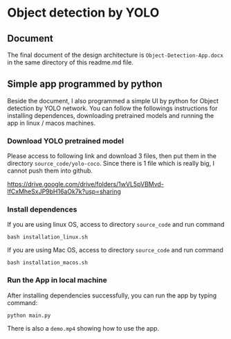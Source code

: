 # Object detection by YOLO

## Document

The final document of the design architecture is `Object-Detection-App.docx` in the same directory of this readme.md file.

## Simple app programmed by python

Beside the document, I also programmed a simple UI by python for Object detection by YOLO network. You can follow the followings instructions for installing dependences, downloading pretrained models and running the app in linux / macos machines.

### Download YOLO pretrained model

Please access to following link and download 3 files, then put them in the directory `source_code/yolo-coco`. Since there is 1 file which is really big, I cannot push them into github.

https://drive.google.com/drive/folders/1wVL5pVBMvd-lfCxMheSxJP9bH16aOk7k?usp=sharing

### Install dependences

If you are using linux OS, access to directory `source_code` and run command

```
bash installation_linux.sh
```

If you are using Mac OS, access to directory `source_code` and run command

```
bash installation_macos.sh
```

### Run the App in local machine

After installing dependencies successfully, you can run the app by typing command:

```
python main.py
```

There is also a `demo.mp4` showing how to use the app.
